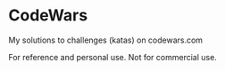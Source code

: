 # CodeWars

My solutions to challenges (katas) on codewars.com

For reference and personal use. Not for commercial use.
